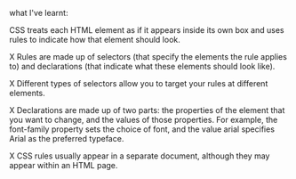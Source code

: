 what I've learnt:


CSS treats each HTML element as if it appears inside
its own box and uses rules to indicate how that
element should look.


X Rules are made up of selectors (that specify the
elements the rule applies to) and declarations (that
indicate what these elements should look like).


X Different types of selectors allow you to target your
rules at different elements.


X Declarations are made up of two parts: the properties
of the element that you want to change, and the values
of those properties. For example, the font-family
property sets the choice of font, and the value arial
specifies Arial as the preferred typeface.



X CSS rules usually appear in a separate document,
although they may appear within an HTML page.
